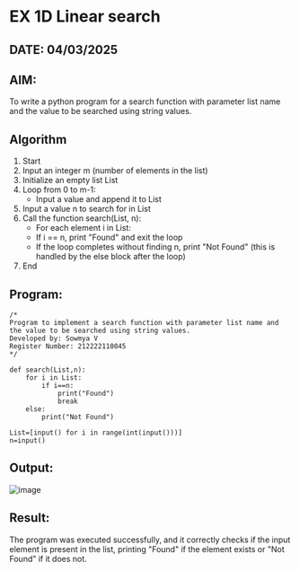# EX 1D Linear search
## DATE: 04/03/2025
## AIM:
To write a python program for a search function with parameter list name and the value to be searched using string values.

## Algorithm
1. Start
2. Input an integer m (number of elements in the list)
3. Initialize an empty list List
4. Loop from 0 to m-1:
   - Input a value and append it to List
5. Input a value n to search for in List
6. Call the function search(List, n):
   - For each element i in List:
   - If i == n, print "Found" and exit the loop
   - If the loop completes without finding n, print "Not Found" (this is handled by the else block after the loop)
7. End  

## Program:
```
/*
Program to implement a search function with parameter list name and the value to be searched using string values.
Developed by: Sowmya V
Register Number: 212222110045
*/

def search(List,n):
    for i in List:
        if i==n:
            print("Found")
            break
    else:
        print("Not Found")
            
List=[input() for i in range(int(input()))]
n=input()    
```

## Output:
![image](https://github.com/user-attachments/assets/a6de0847-d979-426a-b9a7-67f88862c64f)


## Result:
The program was executed successfully, and it correctly checks if the input element is present in the list, printing "Found" if the element exists or "Not Found" if it does not.
